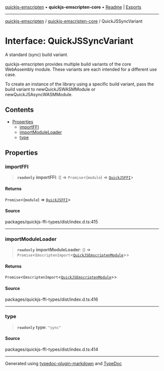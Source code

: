 [quickjs-emscripten](../../packages.md) • **quickjs-emscripten-core** • [Readme](../README.md) \| [Exports](../exports.md)

***

[quickjs-emscripten](../../packages.md) / [quickjs-emscripten-core](../exports.md) / QuickJSSyncVariant

# Interface: QuickJSSyncVariant

A standard (sync) build variant.

quickjs-emscripten provides multiple build variants of the core WebAssembly
module. These variants are each intended for a different use case.

To create an instance of the library using a specific build variant, pass the
build variant to newQuickJSWASMModule or newQuickJSAsyncWASMModule.

## Contents

- [Properties](QuickJSSyncVariant.md#properties)
  - [importFFI](QuickJSSyncVariant.md#importffi)
  - [importModuleLoader](QuickJSSyncVariant.md#importmoduleloader)
  - [type](QuickJSSyncVariant.md#type)

## Properties

### importFFI

> **`readonly`** **importFFI**: () => `Promise`\<(`module`) => [`QuickJSFFI`](QuickJSFFI.md)\>

#### Returns

`Promise`\<(`module`) => [`QuickJSFFI`](QuickJSFFI.md)\>

>
>

#### Source

packages/quickjs-ffi-types/dist/index.d.ts:415

***

### importModuleLoader

> **`readonly`** **importModuleLoader**: () => `Promise`\<`EmscriptenImport`\<[`QuickJSEmscriptenModule`](QuickJSEmscriptenModule.md)\>\>

#### Returns

`Promise`\<`EmscriptenImport`\<[`QuickJSEmscriptenModule`](QuickJSEmscriptenModule.md)\>\>

#### Source

packages/quickjs-ffi-types/dist/index.d.ts:416

***

### type

> **`readonly`** **type**: `"sync"`

#### Source

packages/quickjs-ffi-types/dist/index.d.ts:414

***

Generated using [typedoc-plugin-markdown](https://www.npmjs.com/package/typedoc-plugin-markdown) and [TypeDoc](https://typedoc.org/)
